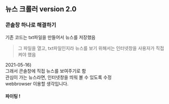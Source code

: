 ## 뉴스 크롤러 version 2.0  
### 콘솔창 하나로 해결하기  

기존 코드는 txt파일을 만들어서 뉴스를 저장했음  
> 그 파일을 열고, txt파일인지라 뉴스를 보기 위해서는 인터넷창을 사용자가 직접 켜야 했음  

2021-05-16)  
그래서 콘솔창에 직접 뉴스를 보여주기로 함  
관심이 가는 뉴스라면, 인터넷창을 띄워 볼 수 있도록 수정  
webbrowser 이용할 생각입니다.  

#### 파이팅 !